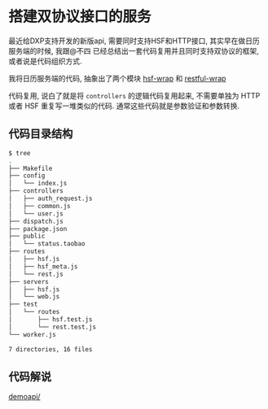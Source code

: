 # 搭建双协议接口的服务

最近给DXP支持开发的新版api, 需要同时支持HSF和HTTP接口, 其实早在做日历服务端的时候,
我跟@不四 已经总结出一套代码复用并且同时支持双协议的框架, 或者说是代码组织方式.

我将日历服务端的代码, 抽象出了两个模块 [hsf-wrap](http://gitlab.alibaba-inc.com/edp/hsf-wrap/tree/master) 和 [restful-wrap](https://github.com/fengmk2/restful-wrap)

代码复用, 说白了就是将 `controllers` 的逻辑代码复用起来, 不需要单独为 HTTP 或者 HSF 重复写一堆类似的代码.
通常这些代码就是参数验证和参数转换.

## 代码目录结构

```bash
$ tree
.
├── Makefile
├── config
│   └── index.js
├── controllers
│   ├── auth_request.js
│   ├── common.js
│   └── user.js
├── dispatch.js
├── package.json
├── public
│   └── status.taobao
├── routes
│   ├── hsf.js
│   ├── hsf_meta.js
│   └── rest.js
├── servers
│   ├── hsf.js
│   └── web.js
├── test
│   └── routes
│       ├── hsf.test.js
│       └── rest.test.js
└── worker.js

7 directories, 16 files
```

## 代码解说

[demoapi/](https://github.com/TBEDP/show-me-the-code/tree/master/2013/1128/demoapi)

